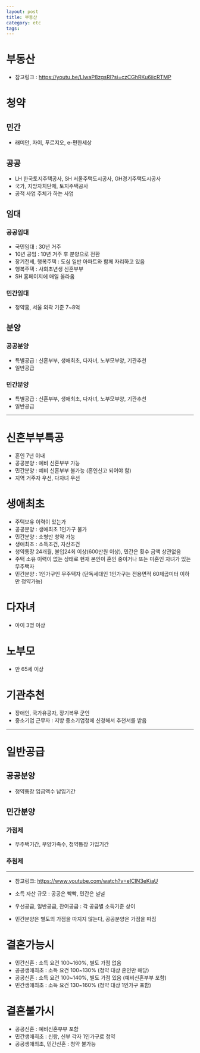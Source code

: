 ```yaml
---
layout: post
title: 부동산
category: etc
tags:
---
```


# 부동산

* 참고링크 : <https://youtu.be/LIwaP8zgsRI?si=czCGhRKu6iicRTMP>

# 청약

## 민간
* 래미안, 자이, 푸르지오, e-편한세상

## 공공
* LH 한국토지주택공사, SH 서울주택도시공사, GH경기주택도시공사
* 국가, 지방자치단체, 토지주택공사
* 공적 사업 주체가 하는 사업

## 임대
### 공공임대
* 국민임대 : 30년 거주
* 10년 공임 : 10년 거주 후 분양으로 전환
* 장기전세, 행복주택 : 도심 일반 아파트와 함께 자리하고 있음
* 행복주택 : 사회초년생 신혼부부 
* SH 홈페이지에 매일 올라옴
  
### 민간임대
* 청약홈, 서울 외곽 기준 7~8억

## 분양
### 공공분양
* 특별공급 : 신혼부부, 생애최초, 다자녀, 노부모부양, 기관추천
* 일반공급

### 민간분양
* 특별공급 : 신혼부부, 생애최초, 다자녀, 노부모부양, 기관추천
* 일반공급

---

# 신혼부부특공
* 혼인 7년 이내
* 공공분양 : 예비 신혼부부 가능
* 민간분양 : 예비 신혼부부 불가능 (혼인신고 되어야 함)
* 지역 거주자 우선, 다자녀 우선

# 생애최초
* 주택보유 이력이 있는가
* 공공분양 : 생애최초 1인가구 불가
* 민간분양 : 소형만 청약 가능
* 생애최초 : 소득조건, 자산조건
* 청약통장 24개월, 불입24회 이상(600만원 이상), 민간은 횟수 금액 상관없음
* 주택 소유 이력이 없는 상태로 현재 본인이 혼인 중이거나 또는 미혼인 자녀가 있는 무주택자
* 민간분양 : 1인가구인 무주택자 (단독세대인 1인가구는 전용면적 60제곱미터 이하만 청약가능)

# 다자녀
* 아이 3명 이상

# 노부모
* 만 65세 이상

# 기관추천
* 장애인, 국가유공자, 장기복무 군인
* 중소기업 근무자 : 지방 중소기업청에 신청해서 추천서를 받음

---

# 일반공급
## 공공분양
* 청약통장 입금액수 납입기간

## 민간분양
### 가점제
* 무주택기간, 부양가족수, 청약통장 가입기간
### 추첨제


---

* 참고링크: <https://www.youtube.com/watch?v=eIClN3eKiaU>

* 소득 자산 규모 : 공공은 빡빡, 민간은 널널
* 우선공급, 일반공급, 잔여공급 : 각 공급별 소득기준 상이
* 민간분양은 별도의 가점을 따지지 않는다, 공공분양은 가점을 따짐

# 결혼가능시
* 민간신혼 : 소득 요건 100~160%, 별도 가점 없음
* 공공생애최초 : 소득 요건 100~130% (청약 대상 혼인만 해당)
* 공공신혼 : 소득 요건 100~140%, 별도 가점 있음 (예비신혼부부 포함)
* 민간생애최초 : 소득 요건 130~160% (청약 대상 1인가구 포함)

# 결혼불가시
* 공공신혼 : 예비신혼부부 포함
* 민간생애최초 : 신랑, 신부 각자 1인가구로 청약
* 공공생애최초, 민간신혼 : 청약 불가능